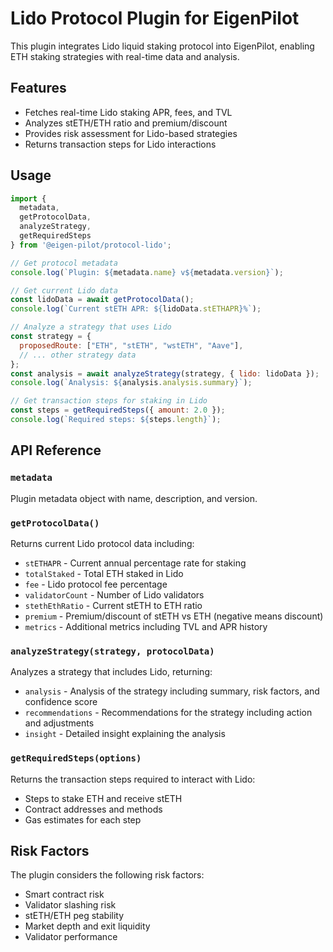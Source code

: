 # Lido Protocol Plugin for EigenPilot

This plugin integrates Lido liquid staking protocol into EigenPilot, enabling ETH staking strategies with real-time data and analysis.

## Features

- Fetches real-time Lido staking APR, fees, and TVL
- Analyzes stETH/ETH ratio and premium/discount
- Provides risk assessment for Lido-based strategies
- Returns transaction steps for Lido interactions

## Usage

```javascript
import { 
  metadata, 
  getProtocolData, 
  analyzeStrategy, 
  getRequiredSteps 
} from '@eigen-pilot/protocol-lido';

// Get protocol metadata
console.log(`Plugin: ${metadata.name} v${metadata.version}`);

// Get current Lido data
const lidoData = await getProtocolData();
console.log(`Current stETH APR: ${lidoData.stETHAPR}%`);

// Analyze a strategy that uses Lido
const strategy = {
  proposedRoute: ["ETH", "stETH", "wstETH", "Aave"],
  // ... other strategy data
};
const analysis = await analyzeStrategy(strategy, { lido: lidoData });
console.log(`Analysis: ${analysis.analysis.summary}`);

// Get transaction steps for staking in Lido
const steps = getRequiredSteps({ amount: 2.0 });
console.log(`Required steps: ${steps.length}`);
```

## API Reference

### `metadata`

Plugin metadata object with name, description, and version.

### `getProtocolData()`

Returns current Lido protocol data including:

- `stETHAPR` - Current annual percentage rate for staking
- `totalStaked` - Total ETH staked in Lido
- `fee` - Lido protocol fee percentage
- `validatorCount` - Number of Lido validators
- `stethEthRatio` - Current stETH to ETH ratio
- `premium` - Premium/discount of stETH vs ETH (negative means discount)
- `metrics` - Additional metrics including TVL and APR history

### `analyzeStrategy(strategy, protocolData)`

Analyzes a strategy that includes Lido, returning:

- `analysis` - Analysis of the strategy including summary, risk factors, and confidence score
- `recommendations` - Recommendations for the strategy including action and adjustments
- `insight` - Detailed insight explaining the analysis

### `getRequiredSteps(options)`

Returns the transaction steps required to interact with Lido:

- Steps to stake ETH and receive stETH
- Contract addresses and methods
- Gas estimates for each step

## Risk Factors

The plugin considers the following risk factors:

- Smart contract risk
- Validator slashing risk
- stETH/ETH peg stability
- Market depth and exit liquidity
- Validator performance 